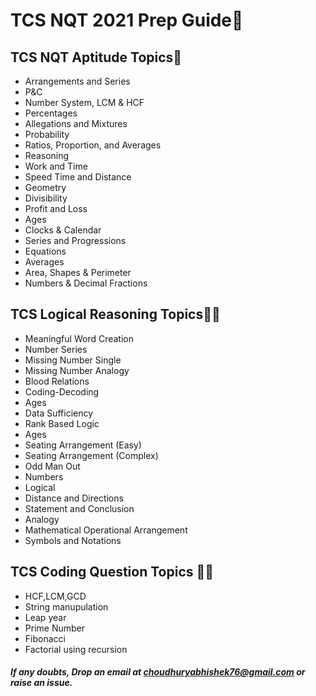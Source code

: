TCS NQT 2021 Prep Guide🎉
======

## TCS NQT Aptitude Topics🚀
* Arrangements and Series
* P&C
* Number System, LCM & HCF
* Percentages
* Allegations and Mixtures
* Probability
* Ratios, Proportion, and Averages
* Reasoning
* Work and Time
* Speed Time and Distance
* Geometry
* Divisibility
* Profit and Loss
* Ages
* Clocks & Calendar
* Series and Progressions
* Equations
* Averages
* Area, Shapes & Perimeter
* Numbers & Decimal Fractions

## TCS Logical Reasoning Topics🤦‍♂️

* Meaningful Word Creation
* Number Series
* Missing Number Single
* Missing Number Analogy
* Blood Relations
* Coding-Decoding
* Ages
* Data Sufficiency
* Rank Based Logic
* Ages
* Seating Arrangement (Easy)
* Seating Arrangement (Complex)
* Odd Man Out
* Numbers
* Logical
* Distance and Directions
* Statement and Conclusion
* Analogy
* Mathematical Operational Arrangement
* Symbols and Notations

## TCS Coding Question Topics 👨‍💻

* HCF,LCM,GCD
* String manupulation
* Leap year
* Prime Number
* Fibonacci 
* Factorial using recursion

##### If any doubts, Drop an email at choudhuryabhishek76@gmail.com or raise an issue. 


